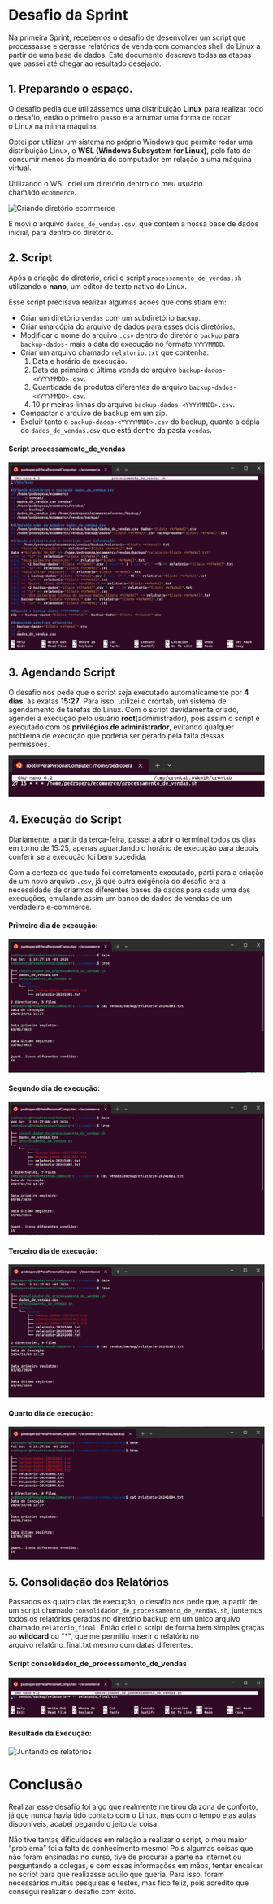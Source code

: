 # Desafio da Sprint
Na primeira Sprint, recebemos o desafio de desenvolver um script que processasse e gerasse relatórios de venda com comandos shell do Linux a partir de uma base de dados. Este documento descreve todas as etapas que passei até chegar ao resultado desejado.

## 1. Preparando o espaço.
O desafio pedia que utilizássemos uma distribuição **Linux** para realizar todo o desafio, então o primeiro passo era arrumar uma forma de rodar o Linux na minha máquina.

Optei por utilizar um sistema no próprio Windows que permite rodar uma distribuição Linux, o **WSL (Windows Subsystem for Linux)**, pelo fato de consumir menos da memória do computador em relação a uma máquina virtual.

Utilizando o WSL criei um diretório dentro do meu usuário chamado ```ecommerce```.

![Criando diretório ecommerce](../evidencias/criando_diretório_ecommerce.png)

E movi o arquivo ```dados_de_vendas.csv```, que contém a nossa base de dados inicial, para dentro do diretório.

## 2. Script
Após a criação do diretório, criei o script ```processamento_de_vendas.sh``` utilizando o **nano**, um editor de texto nativo do Linux.

Esse script precisava realizar algumas ações que consistiam em:
- Criar um diretório ```vendas``` com um subdiretório ```backup```.
- Criar uma cópia do arquivo de dados para esses dois diretórios.
- Modificar o nome do arquivo ```.csv``` dentro do diretório ```backup``` para ```backup-dados-``` mais a data de execução no formato ```YYYYMMDD```.
- Criar um arquivo chamado ```relatorio.txt``` que contenha:
  1. Data e horário de execução.
  2. Data da primeira e última venda do arquivo ```backup-dados-<YYYYMMDD>.csv```.
  3. Quantidade de produtos diferentes do arquivo ```backup-dados-<YYYYMMDD>.csv```.
  4. 10 primeiras linhas do arquivo ```backup-dados-<YYYYMMDD>.csv```.
- Compactar o arquivo de backup em um zip.
- Excluir tanto o ```backup-dados-<YYYYMMDD>.csv``` do backup, quanto a cópia do ```dados_de_vendas.csv``` que está dentro da pasta ```vendas```.

#### Script processamento_de_vendas
![Criando script "processamento_de_vendas"](../evidencias/script_processamento.png)

## 3. Agendando Script
O desafio nos pede que o script seja executado automaticamente por **4 dias**, às exatas **15:27**.
Para isso, utilizei o crontab, um sistema de agendamento de tarefas do Linux.
Com o script devidamente criado, agendei a execução pelo usuário **root**(administrador), pois assim o script é executado com os **privilégios de administrador**, evitando qualquer problema de execução que poderia ser gerado pela falta dessas permissões.

![Adicionando tarefa](../evidencias/adicionando_tarefa.png)

## 4. Execução do Script
Diariamente, a partir da terça-feira, passei a abrir o terminal todos os dias em torno de 15:25, apenas aguardando o horário de execução para depois conferir se a execução foi bem sucedida.

Com a certeza de que tudo foi corretamente executado, parti para a criação de um novo arquivo ```.csv```, já que outra exigência do desafio era a necessidade de criarmos diferentes bases de dados para cada uma das execuções, emulando assim um banco de dados de vendas de um verdadeiro e-commerce.

#### Primeiro dia de execução:
![Primeiro dia de execução do scripr "processamento_de_vendas"](../evidencias/1.primeira_execução.png)

#### Segundo dia de execução:
![Segundo dia de execução do scripr "processamento_de_vendas"](../evidencias/2.segunda_execução.png)

#### Terceiro dia de execução:
![Terceiro dia de execução do scripr "processamento_de_vendas"](../evidencias/3.terceira_execução.png)

#### Quarto dia de execução:
![Quarto dia de execução do scripr "processamento_de_vendas"](../evidencias/4.quarta_execução.png)


## 5. Consolidação dos Relatórios
Passados os quatro dias de execução, o desafio nos pede que, a partir de um script chamado ```consolidador_de_processamento_de_vendas.sh```, juntemos todos os relatórios gerados no diretório backup em um único arquivo chamado ```relatorio_final```. 
Então criei o script de forma bem simples graças ao **wildcard** ou "*", que me permitiu inserir o relatório no arquivo relatório_final.txt mesmo com datas diferentes.

#### Script consolidador_de_processamento_de_vendas
![Juntando os relatórios](../evidencias/script_consolidador.png)

#### Resultado da Execução:
![Juntando os relatórios](../evidencias/consolidando_relatórios.png)

# Conclusão
Realizar esse desafio foi algo que realmente me tirou da zona de conforto, já que nunca havia tido contato com o Linux, mas com o tempo e as aulas disponíveis, acabei pegando o jeito da coisa. 

Não tive tantas dificuldades em relação a realizar o script, o meu maior “problema” foi a falta de conhecimento mesmo! Pois algumas coisas que não foram ensinadas no curso, tive de procurar a parte na internet ou perguntando a colegas, e com essas informações em mãos, tentar encaixar no script para que realizasse aquilo que queria. Para isso, foram necessários muitas pesquisas e testes, mas fico feliz, pois acredito que consegui realizar o desafio com êxito.
